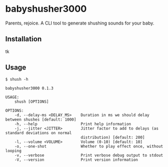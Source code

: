 # babyshusher3000

Parents, rejoice. A CLI tool to generate shushing sounds for your baby.

## Installation

tk

## Usage

    $ shush -h

```
babyshusher3000 0.1.3

USAGE:
    shush [OPTIONS]

OPTIONS:
    -d, --delay-ms <DELAY_MS>    Duration in ms we should delay between shushes [default: 1000]
    -h, --help                   Print help information
    -j, --jitter <JITTER>        Jitter factor to add to delays (as standard deviations on normal
                                 distribution) [default: 200]
    -l, --volume <VOLUME>        Volume (0-10) [default: 10]
    -o, --one-shot               Whether to play effect once, without looping
    -v, --verbose                Print verbose debug output to stdout
    -V, --version                Print version information
```
